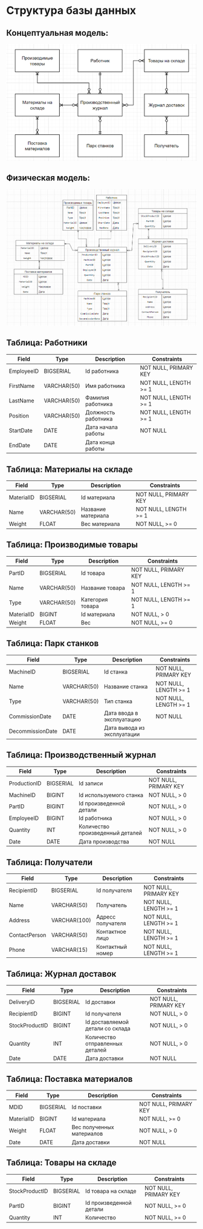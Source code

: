 # Структура базы данных

## Концептуальная модель:
![alt text](https://github.com/Koteika1156/MIPT_DB_PROJECT/blob/dev/img/conceptual_model.png?raw=true)

## Физическая модель:
![alt text](https://github.com/Koteika1156/MIPT_DB_PROJECT/blob/dev/img/physical_model.png?raw=true)



## Таблица: Работники
| Field | Type | Description | Constraints |
| --- | --- | --- | --- |
| EmployeeID | BIGSERIAL | Id работника | NOT NULL, PRIMARY KEY |
| FirstName | VARCHAR(50) | Имя работника | NOT NULL, LENGTH >= 1 |
| LastName | VARCHAR(50) | Фамилия работника | NOT NULL, LENGTH >= 1 |
| Position | VARCHAR(50) | Должность работника | NOT NULL, LENGTH >= 1 |
| StartDate | DATE | Дата начала работы | NOT NULL |
| EndDate | DATE | Дата конца работы |  |

## Таблица: Материалы на складе
| Field | Type | Description | Constraints |
| --- | --- | --- | --- |
| MaterialID | BIGSERIAL | Id материала | NOT NULL, PRIMARY KEY |
| Name | VARCHAR(50) | Название материала | NOT NULL, LENGTH >= 1 |
| Weight | FLOAT | Вес материала  | NOT NULL, >= 0 |

## Таблица: Производимые товары
| Field | Type | Description | Constraints |
| --- | --- | --- | --- |
| PartID | BIGSERIAL | Id товара | NOT NULL, PRIMARY KEY |
| Name | VARCHAR(50) | Название товара | NOT NULL, LENGTH >= 1 |
| Type | VARCHAR(50) | Категория товара | NOT NULL, LENGTH >= 1 |
| MaterialID | BIGINT | Id материала | NOT NULL, > 0 |
| Weight | FLOAT | Вес | NOT NULL, >= 0 |

## Таблица: Парк станков
| Field | Type | Description | Constraints |
| --- | --- | --- | --- |
| MachineID | BIGSERIAL | Id станка | NOT NULL, PRIMARY KEY |
| Name | VARCHAR(50) | Название станка | NOT NULL, LENGTH >= 1 |
| Type | VARCHAR(50) | Тип станка | NOT NULL, LENGTH >= 1 |
| CommissionDate | DATE | Дата ввода в эксплуатацию | NOT NULL |
| DecommissionDate | DATE | Дата вывода из эксплуатации |  |

## Таблица: Производственный журнал
| Field | Type | Description | Constraints |
| --- | --- | --- | --- |
| ProductionID | BIGSERIAL | Id записи | NOT NULL, PRIMARY KEY |
| MachineID | BIGINT | Id используемого станка | NOT NULL, > 0 |
| PartID | BIGINT | Id произведенной детали | NOT NULL, > 0 |
| EmployeeID | BIGINT | Id работника | NOT NULL, > 0 |
| Quantity | INT | Количество произведенный деталей | NOT NULL, > 0 |
| Date | DATE | Дата производства | NOT NULL |

## Таблица: Получатели
| Field | Type | Description | Constraints |
| --- | --- | --- | --- |
| RecipientID | BIGSERIAL | Id получателя | NOT NULL, PRIMARY KEY |
| Name | VARCHAR(50) | Получатель | NOT NULL, LENGTH >= 1 |
| Address | VARCHAR(100) | Адресс получателя | NOT NULL, LENGTH >= 1 |
| ContactPerson | VARCHAR(50) | Контактное лицо | NOT NULL, LENGTH >= 1 |
| Phone | VARCHAR(15) | Контактный номер | NOT NULL, LENGTH >= 1 |

## Таблица: Журнал доставок
| Field | Type | Description | Constraints |
| --- | --- | --- | --- |
| DeliveryID | BIGSERIAL | Id доставки | NOT NULL, PRIMARY KEY |
| RecipientID | BIGINT | Id получателя | NOT NULL, > 0 |
| StockProductID | BIGINT | Id доставляемой детали со склада | NOT NULL, > 0 |
| Quantity | INT | Количество отправленных деталей | NOT NULL, > 0 |
| Date | DATE | Дата доставки | NOT NULL |

## Таблица: Поставка материалов
| Field | Type | Description | Constraints |
| --- | --- | --- | --- |
| MDID | BIGSERIAL | Id поставки | NOT NULL, PRIMARY KEY |
| MaterialID | BIGINT | Id материала | NOT NULL, >= 0 |
| Weight | FLOAT | Вес полученных материалов  | NOT NULL, > 0 |
| Date | DATE | Дата доставки | NOT NULL |

## Таблица: Товары на складе
| Field | Type | Description | Constraints |
| --- | --- | --- | --- |
| StockProductID | BIGSERIAL | Id товара на складе | NOT NULL, PRIMARY KEY |
| PartID | BIGINT | Id произведенной детали | NOT NULL, >= 0 |
| Quantity | INT | Количество | NOT NULL, >= 0 |
